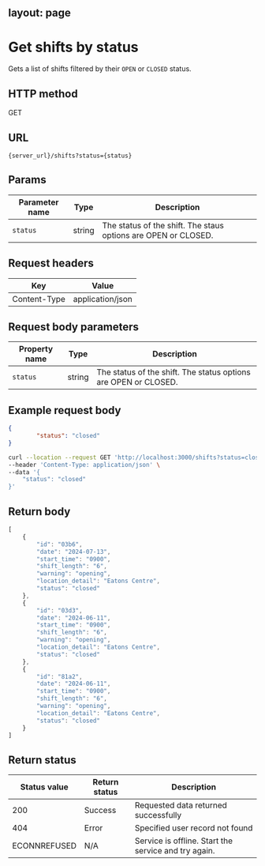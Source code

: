 layout: page
---

# Get shifts by status

Gets a list of shifts filtered by their `OPEN` or `CLOSED` status.

## HTTP method

GET

## URL

```shell
{server_url}/shifts?status={status}
```

## Params

| Parameter name | Type | Description |
| -------------- | ------ | ------------ |
| `status` | string | The status of the shift. The staus options are OPEN or CLOSED. |

## Request headers

| Key | Value |
|---|---|
| Content-Type | application/json |

## Request body parameters

| Property name | Type | Description |
| ------------- | ----------- | ----------- |
| `status` | string | The status of the shift. The status options are OPEN or CLOSED.  |

## Example request body

```json
{
        "status": "closed"
}
```

```bash
curl --location --request GET 'http://localhost:3000/shifts?status=closed' \
--header 'Content-Type: application/json' \
--data '{
    "status": "closed"
}'
```

## Return body

```js
[
    {
        "id": "03b6",
        "date": "2024-07-13",
        "start_time": "0900",
        "shift_length": "6",
        "warning": "opening",
        "location_detail": "Eatons Centre",
        "status": "closed"
    },
    {
        "id": "03d3",
        "date": "2024-06-11",
        "start_time": "0900",
        "shift_length": "6",
        "warning": "opening",
        "location_detail": "Eatons Centre",
        "status": "closed"
    },
    {
        "id": "81a2",
        "date": "2024-06-11",
        "start_time": "0900",
        "shift_length": "6",
        "warning": "opening",
        "location_detail": "Eatons Centre",
        "status": "closed"
    }
]
```

## Return status

| Status value | Return status | Description |
| ------------- | ----------- | ----------- |
| 200 | Success | Requested data returned successfully |
| 404 | Error | Specified user record not found |
|  ECONNREFUSED | N/A | Service is offline. Start the service and try again. |
